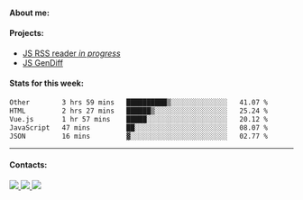 #### About me:

#### Projects:
- [JS RSS reader *in progress*](https://github.com/GKoil/frontend-project-lvl3)
- [JS GenDiff](https://github.com/GKoil/GenDiff)

#### Stats for this week:
<!--START_SECTION:waka-->

```txt
Other        3 hrs 59 mins   ██████████▒░░░░░░░░░░░░░░   41.07 %
HTML         2 hrs 27 mins   ██████▒░░░░░░░░░░░░░░░░░░   25.24 %
Vue.js       1 hr 57 mins    █████░░░░░░░░░░░░░░░░░░░░   20.12 %
JavaScript   47 mins         ██░░░░░░░░░░░░░░░░░░░░░░░   08.07 %
JSON         16 mins         ▓░░░░░░░░░░░░░░░░░░░░░░░░   02.77 %
```

<!--END_SECTION:waka-->
---
#### Contacts:

<a target='_blank' title='LinkedIn' href="https://www.linkedin.com/in/gkoil/">
  <img src="https://img.shields.io/badge/LinkedIn-0077B5?style=for-the-badge&logo=linkedin&logoColor=white" />
</a>
<a target='_blank' title='Telegram' href="https://t.me/gkoil">
  <img src="https://img.shields.io/badge/Telegram-2CA5E0?style=for-the-badge&logo=telegram&logoColor=white" />
</a>
<a target='_blank' title='Gmail' href="mailto: gk.grigorev@gmail.com">
  <img src="https://img.shields.io/badge/Gmail-D14836?style=for-the-badge&logo=gmail&logoColor=white" />
</a>

